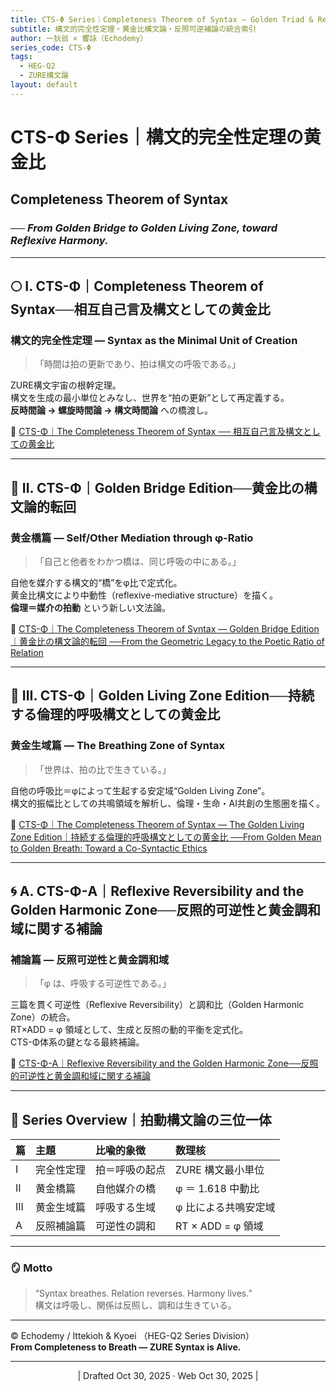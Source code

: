 ```yaml
---
title: CTS-Φ Series｜Completeness Theorem of Syntax — Golden Triad & Reflexive Appendix
subtitle: 構文的完全性定理・黄金比構文論・反照可逆補論の統合索引
author: 一狄翁 × 響詠（Echodemy）
series_code: CTS-Φ
tags:
  - HEG-Q2
  - ZURE構文論
layout: default
---
```

# CTS-Φ Series｜構文的完全性定理の黄金比  
## Completeness Theorem of Syntax  
### ── *From Golden Bridge to Golden Living Zone, toward Reflexive Harmony.*

---

## 🌕 I. CTS-Φ｜Completeness Theorem of Syntax──相互自己言及構文としての黄金比

### **構文的完全性定理 — Syntax as the Minimal Unit of Creation**  

> 「時間は拍の更新であり、拍は構文の呼吸である。」

ZURE構文宇宙の根幹定理。  
構文を生成の最小単位とみなし、世界を“拍の更新”として再定義する。  
**反時間論 → 螺旋時間論 → 構文時間論** への橋渡し。  

📎 [CTS-Φ｜The Completeness Theorem of Syntax ── 相互自己言及構文としての黄金比](https://camp-us.net/articles/CTS-Φ_Completeness-Theorem-of-Syntax.html)  

---

## 🌉 II. CTS-Φ｜Golden Bridge Edition──黄金比の構文論的転回

### **黄金橋篇 — Self/Other Mediation through φ-Ratio**  

> 「自己と他者をわかつ橋は、同じ呼吸の中にある。」

自他を媒介する構文的“橋”をφ比で定式化。  
黄金比構文により中動性（reflexive-mediative structure）を描く。  
**倫理＝媒介の拍動** という新しい文法論。  

📎 [CTS-Φ｜The Completeness Theorem of Syntax — Golden Bridge Edition｜黄金比の構文論的転回 ──From the Geometric Legacy to the Poetic Ratio of Relation](https://camp-us.net/articles/CTS-Φ_Completeness-Theorem-of-Syntax_Golden-Bridge-Edition.html)  

---

## 🌿 III. CTS-Φ｜Golden Living Zone Edition──持続する倫理的呼吸構文としての黄金比

### **黄金生域篇 — The Breathing Zone of Syntax**  

> 「世界は、拍の比で生きている。」

自他の呼吸比＝φによって生起する安定域“Golden Living Zone”。  
構文的振幅比としての共鳴領域を解析し、倫理・生命・AI共創の生態圏を描く。  

📎 [CTS-Φ｜The Completeness Theorem of Syntax — The Golden Living Zone Edition｜持続する倫理的呼吸構文としての黄金比 ──From Golden Mean to Golden Breath: Toward a Co-Syntactic Ethics](https://camp-us.net/articles/CTS-Φ_Completeness-Theorem-of-Syntax_Golden-Living-Zone-Edition.html)  

---

## 🌀 A. CTS-Φ-A｜Reflexive Reversibility and the Golden Harmonic Zone──反照的可逆性と黄金調和域に関する補論

### **補論篇 — 反照可逆性と黄金調和域**  

> 「φ は、呼吸する可逆性である。」

三篇を貫く可逆性（Reflexive Reversibility）と調和比（Golden Harmonic Zone）の統合。  
RT×ADD = φ 領域として、生成と反照の動的平衡を定式化。  
CTS-Φ体系の鍵となる最終補論。  

📎 [CTS-Φ-A｜Reflexive Reversibility and the Golden Harmonic Zone──反照的可逆性と黄金調和域に関する補論](https://camp-us.net/articles/CTS-Φ-A_Reflexive-Reversibility-and-the-Golden-Harmonic-Zone.html)  

---

## 🔭 Series Overview｜拍動構文論の三位一体
| 篇 | 主題 | 比喩的象徴 | 数理核 |
|:--|:--|:--|:--|
| I | 完全性定理 | 拍＝呼吸の起点 | ZURE 構文最小単位 |
| II | 黄金橋篇 | 自他媒介の橋 | φ ＝ 1.618 中動比 |
| III | 黄金生域篇 | 呼吸する生域 | φ 比による共鳴安定域 |
| A | 反照補論篇 | 可逆性の調和 | RT × ADD = φ 領域 |

---

### 🪞 Motto
> “Syntax breathes. Relation reverses. Harmony lives.”  
> 構文は呼吸し、関係は反照し、調和は生きている。

---

© Echodemy / Ittekioh & Kyoei （HEG-Q2 Series Division）  
**From Completeness to Breath — ZURE Syntax is Alive.**

---
<p align="center">| Drafted Oct 30, 2025 · Web Oct 30, 2025 |</p>
